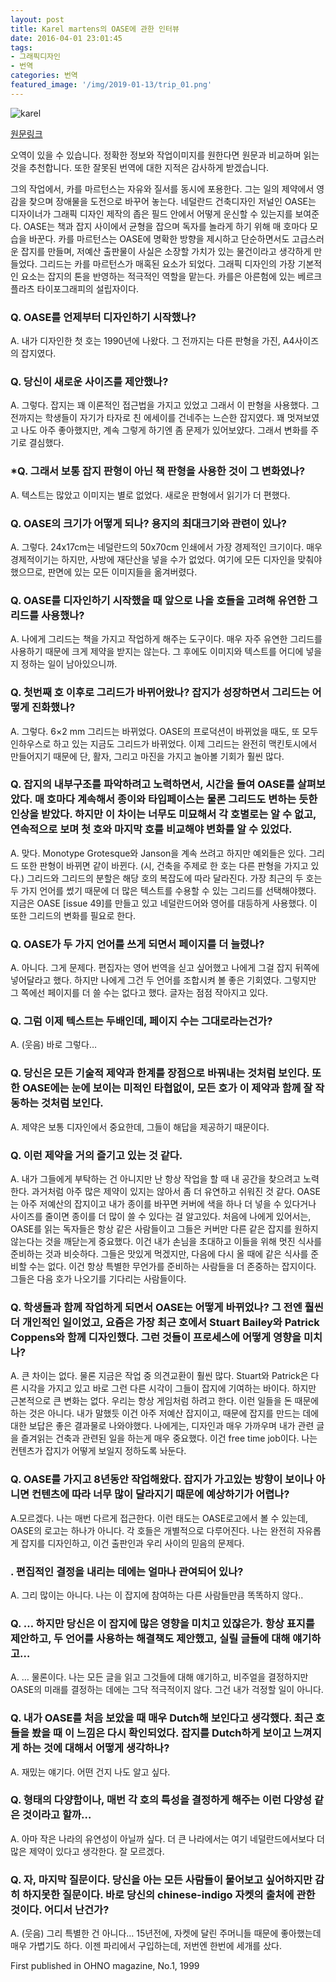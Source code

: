 ```yaml
---
layout: post
title: Karel martens의 OASE에 관한 인터뷰
date: 2016-04-01 23:01:45
tags:
- 그래픽디자인
- 번역
categories: 번역
featured_image: '/img/2019-01-13/trip_01.png'
---
```

![karel](http://im.typotheque.com/articles/sketch-OASE-34-36.jpg)


[원문링크](http://www.peterbilak.com/site/texts.php?id=78)

오역이 있을 수 있습니다. 정확한 정보와 작업이미지를 원한다면 원문과 비교하며 읽는 것을 추천합니다. 또한 잘못된 번역에 대한 지적은 감사하게 받겠습니다.


그의 작업에서, 카를 마르턴스는 자유와 질서를 동시에 포용한다. 그는 일의 제약에서 영감을 찾으며 장애물을 도전으로 바꾸어 놓는다. 네덜란드 건축디자인 저널인 OASE는 디자이너가 그래픽 디자인 제작의 좁은 필드 안에서 어떻게 운신할 수 있는지를 보여준다. OASE는 책과 잡지 사이에서 균형을 잡으며 독자를 놀라게 하기 위해 매 호마다 모습을 바꾼다. 카를 마르턴스는 OASE에 명확한 방향을 제시하고 단순하면서도 고급스러운 잡지를 만들며, 저예산 출판물이 사실은 소장할 가치가 있는 물건이라고 생각하게 만들었다. 그리드는 카를 마르턴스가 매혹된 요소가 되었다. 그래픽 디자인의 가장 기본적인 요소는 잡지의 톤을 반영하는 적극적인 역할을 맡는다. 카를은 아른험에 있는 베르크플라츠 타이포그래피의 설립자이다.

### Q. OASE를 언제부터 디자인하기 시작했나?

A. 내가 디자인한 첫 호는 1990년에 나왔다. 그 전까지는 다른 판형을 가진, A4사이즈의 잡지였다.

### Q. 당신이 새로운 사이즈를 제안했나?

A. 그렇다. 잡지는 꽤 이론적인 접근법을 가지고 있었고 그래서 이 판형을 사용했다. 그전까지는 학생들이 자기가 타자로 친 에세이를 건네주는 느슨한 잡지였다. 꽤 멋져보였고 나도 아주 좋아했지만, 계속 그렇게 하기엔 좀 문제가 있어보얐다. 그래서 변화를 주기로 결심했다.

### *Q. 그래서 보통 잡지 판형이 아닌 책 판형을 사용한 것이 그 변화였나?

A. 텍스트는 많았고 이미지는 별로 없었다. 새로운 판형에서 읽기가 더 편했다.

### Q. OASE의 크기가 어떻게 되나? 용지의 최대크기와 관련이 있나?

A. 그렇다. 24x17cm는 네덜란드의 50x70cm 인쇄에서 가장 경제적인 크기이다. 매우 경제적이기는 하지만, 사방에 재단산을 넣을 수가 없었다. 여기에 모든 디자인을 맞춰야 했으므로, 판면에 있는 모든 이미지들을 옮겨버렸다.

### Q. OASE를 디자인하기 시작했을 때 앞으로 나올 호들을 고려해 유연한 그리드를 사용했나?

A. 나에게 그리드는 책을 가지고 작업하게 해주는 도구이다. 매우 자주 유연한 그리드를 사용하기 때문에 크게 제약을 받지는 않는다. 그 후에도 이미지와 텍스트를 어디에 넣을지 정하는 일이 남아있으니까.

### Q. 첫번째 호 이후로 그리드가 바뀌어왔나? 잡지가 성장하면서 그리드는 어떻게 진화했나?

A. 그렇다. 6×2 mm 그리드는 바뀌었다. OASE의 프로덕션이 바뀌었을 때도, 또 모두 인하우스로 하고 있는 지금도 그리드가 바뀌었다. 이제 그리드는 완전히 맥킨토시에서 만들어지기 때문에 단, 활자, 그리고 마진을 가지고 놀아볼 기회가 훨씬 많다.

### Q. 잡지의 내부구조를 파악하려고 노력하면서, 시간을 들여 OASE를 살펴보았다. 매 호마다 계속해서 종이와 타입페이스는 물론 그리드도 변하는 듯한 인상을 받았다. 하지만 이 차이는 너무도 미묘해서 각 호별로는 알 수 없고, 연속적으로 보며 첫 호와 마지막 호를 비교해야 변화를 알 수 있었다.

A. 맞다. Monotype Grotesque와 Janson을 계속 쓰려고 하지만 예외들은 있다. 그리드 또한 판형이 바뀌면 같이 바뀐다. (시, 건축을 주제로 한 호는 다른 판형을 가지고 있다.) 그리드와 그리드의 분할은 해당 호의 복잡도에 따라 달라진다. 가장 최근의 두 호는 두 가지 언어를 썼기 때문에 더 많은 텍스트를 수용할 수 있는 그리드를 선택해야했다. 지금은 OASE [issue 49]를 만들고 있고 네덜란드어와 영어를 대등하게 사용했다. 이 또한 그리드의 변화를 필요로 한다.

### Q. OASE가 두 가지 언어를 쓰게 되면서 페이지를 더 늘렸나?

A. 아니다. 그게 문제다. 편집자는 영어 번역을 싣고 싶어했고 나에게 그걸 잡지 뒤쪽에 넣어달라고 했다. 하지만 나에게 그건 두 언어를 조합시켜 볼 좋은 기회였다. 그렇지만 그 쪽에선 페이지를 더 쓸 수는 없다고 했다. 글자는 점점 작아지고 있다.

### Q. 그럼 이제 텍스트는 두배인데, 페이지 수는 그대로라는건가?

A. (웃음) 바로 그렇다…

### Q. 당신은 모든 기술적 제약과 한계를 장점으로 바꿔내는 것처럼 보인다. 또한 OASE에는 눈에 보이는 미적인 타협없이, 모든 호가 이 제약과 함께 잘 작동하는 것처럼 보인다.

A. 제약은 보통 디자인에서 중요한데, 그들이 해답을 제공하기 때문이다.

### Q. 이런 제약을 거의 즐기고 있는 것 같다.

A. 내가 그들에게 부탁하는 건 아니지만 난 항상 작업을 할 때 내 공간을 찾으려고 노력한다. 과거처럼 아주 많은 제약이 있지는 않아서 좀 더 유연하고 쉬워진 것 같다. OASE는 아주 저예산의 잡지이고 내가 종이를 바꾸면 커버에 색을 하나 더 넣을 수 있다거나 사이즈를 줄이면 종이를 더 많이 쓸 수 있다는 걸 알고있다. 처음에 나에게 있어서는, OASE를 읽는 독자들은 항상 같은 사람들이고 그들은 커버만 다른 같은 잡지를 원하지 않는다는 것을 깨닫는게 중요했다. 이건 내가 손님을 초대하고 이들을 위해 멋진 식사를 준비하는 것과 비슷하다. 그들은 맛있게 먹겠지만, 다음에 다시 올 때에 같은 식사를 준비할 수는 없다. 이건 항상 특별한 무언가를 준비하는 사람들을 더 존중하는 잡지이다. 그들은 다음 호가 나오기를 기다리는 사람들이다.

### Q. 학생들과 함께 작업하게 되면서 OASE는 어떻게 바뀌었나? 그 전엔 훨씬 더 개인적인 일이었고, 요즘은 가장 최근 호에서 Stuart Bailey와 Patrick Coppens와 함께 디자인했다. 그런 것들이 프로세스에 어떻게 영향을 미치나?

A. 큰 차이는 없다. 물론 지금은 작업 중 의견교환이 훨씬 많다. Stuart와 Patrick은 다른 시각을 가지고 있고 바로 그런 다른 시각이 그들이 잡지에 기여하는 바이다. 하지만 근본적으로 큰 변화는 없다. 우리는 항상 게임처럼 하려고 한다. 이런 일들을 돈 때문에 하는 것은 아니다. 내가 말했듯 이건 아주 저예산 잡지이고, 때문에 잡지를 만드는 데에 대한 보답은 좋은 결과물로 나와야했다. 나에게는, 디자인과 매우 가까우며 내가 관련 글을 즐겨읽는 건축과 관련된 일을 하는게 매우 중요했다. 이건 free time job이다. 나는 컨텐츠가 잡지가 어떻게 보일지 정하도록 놔둔다.

### Q. OASE를 가지고 8년동안 작업해왔다. 잡지가 가고있는 방향이 보이나 아니면 컨텐츠에 따라 너무 많이 달라지기 때문에 예상하기가 어렵나?

A.모르겠다. 나는 매번 다르게 접근한다. 이런 태도는 OASE로고에서 볼 수 있는데, OASE의 로고는 하나가 아니다. 각 호들은 개별적으로 다루어진다. 나는 완전히 자유롭게 잡지를 디자인하고, 이건 출판인과 우리 사이의 믿음의 문제다.

### . 편집적인 결정을 내리는 데에는 얼마나 관여되어 있나?

A. 그리 많이는 아니다. 나는 이 잡지에 참여하는 다른 사람들만큼 똑똑하지 않다..

### Q. … 하지만 당신은 이 잡지에 많은 영향을 미치고 있잖은가. 항상 표지를 제안하고, 두 언어를 사용하는 해결책도 제안했고, 실릴 글들에 대해 얘기하고…

A. … 물론이다. 나는 모든 글을 읽고 그것들에 대해 얘기하고, 비주얼을 결정하지만 OASE의 미래를 결정하는 데에는 그닥 적극적이지 않다. 그건 내가 걱정할 일이 아니다.

### Q. 내가 OASE를 처음 보았을 때 매우 Dutch해 보인다고 생각했다. 최근 호들을 봤을 때 이 느낌은 다시 확인되었다. 잡지를 Dutch하게 보이고 느껴지게 하는 것에 대해서 어떻게 생각하나?

A. 재밌는 얘기다. 어떤 건지 나도 알고 싶다.

### Q. 형태의 다양함이나, 매번 각 호의 특성을 결정하게 해주는 이런 다양성 같은 것이라고 할까…

A. 아마 작은 나라의 유연성이 아닐까 싶다. 더 큰 나라에서는 여기 네덜란드에서보다 더 많은 제약이 있다고 생각한다. 잘 모르겠다.

### Q. 자, 마지막 질문이다. 당신을 아는 모든 사람들이 물어보고 싶어하지만 감히 하지못한 질문이다. 바로 당신의 chinese-indigo 자켓의 출처에 관한 것이다. 어디서 난건가?

A. (웃음) 그리 특별한 건 아니다… 15년전에, 자켓에 달린 주머니들 때문에 좋아했는데 매우 가볍기도 하다. 이젠 파리에서 구입하는데, 저번엔 한번에 세개를 샀다.

First published in OHNO magazine, No.1, 1999

